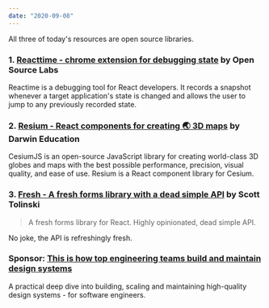 ```yaml
---
date: "2020-09-08"
---
```


All three of today's resources are open source libraries.

### 1. [Reacttime - chrome extension for debugging state](https://github.com/open-source-labs/reactime) by Open Source Labs

Reactime is a debugging tool for React developers. It records a snapshot whenever a target application's state is changed and allows the user to jump to any previously recorded state.

### 2. [Resium - React components for creating 🌏 3D maps](https://github.com/darwin-education/resium) by Darwin Education

CesiumJS is an open-source JavaScript library for creating world-class 3D globes and maps with the best possible performance, precision, visual quality, and ease of use. Resium is a React component library for Cesium.

### 3. [Fresh - A fresh forms library with a dead simple API](https://github.com/leveluptuts/fresh) by Scott Tolinski

> A fresh forms library for React. Highly opinionated, dead simple API.

No joke, the API is refreshingly fresh.

### Sponsor: [This is how top engineering teams build and maintain design systems](https://designsystems.engineering/)

A practical deep dive into building, scaling and maintaining high-quality design systems - for software engineers.

